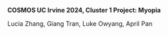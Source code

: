 **COSMOS UC Irvine 2024, Cluster 1 Project: Myopia**

Lucia Zhang, Giang Tran, Luke Owyang, April Pan
